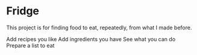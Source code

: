 # Fridge

This project is for finding food to eat, repeatedly, from what I made before.

Add recipes you like
Add ingredients you have
See what you can do
Prepare a list to eat

